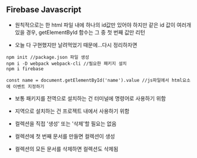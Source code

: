 Firebase Javascript
----------
* 원칙적으로는 한 html 파일 내에 하나의 id값만 있어야 하지만 같은 id 값이 여러개 있을 경우, getElementById 함수는 그 중 첫 번째 값만 리턴

* 오늘 다 구현했지만 날려먹었기 때문에...다시 정리하자면

```
npm init //package.json 파일 생성
npm i -D webpack webpack-cli //필요한 패키지 설치
npm i firebase

const name = document.getElementById('name').value //js파일에서 html요소에 이벤트 지정하기
```

* 보통 패키지를 전역으로 설치하는 건 터미널에 명령어로 사용하기 위함
* 지역으로 설치하는 건 프로젝트 내에서 사용하기 위함

* 컬렉션을 직접 '생성' 또는 '삭제'할 필요는 없음
* 컬렉션에 첫 번째 문서를 만들면 컬렉션이 생성
* 컬렉션의 모든 문서를 삭제하면 컬렉션도 삭제됨
